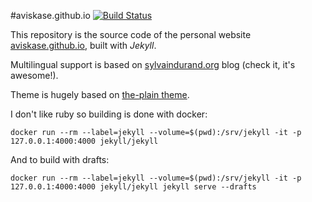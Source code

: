 #aviskase.github.io [![Build Status](https://travis-ci.org/aviskase/aviskase.github.io.svg?branch=master)](https://travis-ci.org/aviskase/aviskase.github.io)

This repository is the source code of the personal website [aviskase.github.io](http://aviskase.github.io/), built with *Jekyll*.

Multilingual support is based on [sylvaindurand.org](https://sylvaindurand.org) blog (check it, it's awesome!).

Theme is hugely based on [the-plain theme](https://github.com/heiswayi/the-plain).

I don't like ruby so building is done with docker:

```console
docker run --rm --label=jekyll --volume=$(pwd):/srv/jekyll -it -p 127.0.0.1:4000:4000 jekyll/jekyll
```

And to build with drafts:
```console
docker run --rm --label=jekyll --volume=$(pwd):/srv/jekyll -it -p 127.0.0.1:4000:4000 jekyll/jekyll jekyll serve --drafts
```
